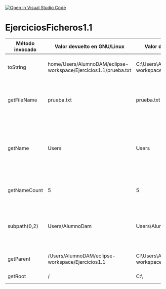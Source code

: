 [![Open in Visual Studio Code](https://classroom.github.com/assets/open-in-vscode-f059dc9a6f8d3a56e377f745f24479a46679e63a5d9fe6f495e02850cd0d8118.svg)](https://classroom.github.com/online_ide?assignment_repo_id=5602087&assignment_repo_type=AssignmentRepo)
# EjerciciosFicheros1.1


|Método invocado|Valor devuelto en GNU/Linux|Valor devuelto en Windows|Descripción del método|
| ------------- | ------------------------------ | ------------- | ------------------------------ |
| toString      | home/Users/AlumnoDAM/eclipse-workspace/Ejercicios1.1/prueba.txt | C:\Users\AlumnoDAM\eclipse-workspace\Ejercicios1.1\prueba.txt |Devuelve la representación de la ruta en un string        |
| getFileName   | prueba.txt        |   prueba.txt |Devuelve el nombre del fichero o el último elemento de la secuencia de elementos         |
| getName  | Users        |    Users |Devuelve el elemento de la ruta correspondiente a la posición dada, la posición 0 es la más cercana a la raíz       |
| getNameCount  | 5        |    5 |Devuelve el número de elementos de la ruta       |
| subpath(0,2)  | Users/AlumnoDam        |    Users\AlumnoDAM |Devuelve la secuencia de la ruta (sin incluir el elemento raíz) como está indicado por los índices        |
| getParent     | /Users/AlumnoDAM/eclipse-workspace/Ejercicios1.1       |    C:\Users\AlumnoDAM\eclipse-workspace\Ejercicios1.1 |Devuelve la ruta del directorio padre        |
| getRoot       | /       |    C:\ |Devuelve la raíz de la ruta       |

